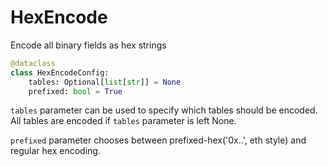 # HexEncode

Encode all binary fields as hex strings

```python
@dataclass
class HexEncodeConfig:
    tables: Optional[list[str]] = None
    prefixed: bool = True
```

`tables` parameter can be used to specify which tables should be encoded.
All tables are encoded if `tables` parameter is left None.

`prefixed` parameter chooses between prefixed-hex('0x..', eth style) and regular hex encoding.


